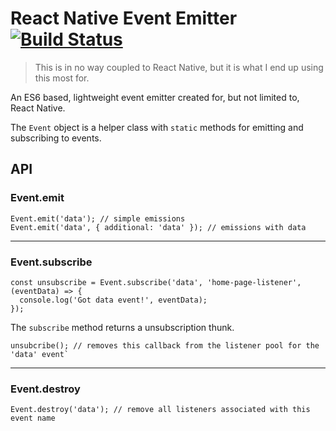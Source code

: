 # React Native Event Emitter [![Build Status](https://travis-ci.org/srishanbhattarai/rn-event-emitter.svg?branch=master)](https://travis-ci.org/srishanbhattarai/rn-event-emitter)

> This is in no way coupled to React Native, but it is what I end up using this most for.

An ES6 based, lightweight event emitter created for, but not limited to, React Native.

The `Event` object is a helper class with `static` methods for emitting and subscribing to events.

## API

### Event.emit
```
Event.emit('data'); // simple emissions
Event.emit('data', { additional: 'data' }); // emissions with data
```
---

### Event.subscribe
```
const unsubscribe = Event.subscribe('data', 'home-page-listener', (eventData) => {
  console.log('Got data event!', eventData);
});
```

The `subscribe` method returns a unsubscription thunk.

```
unsubcribe(); // removes this callback from the listener pool for the 'data' event`
```

---

### Event.destroy
```
Event.destroy('data'); // remove all listeners associated with this event name
```
